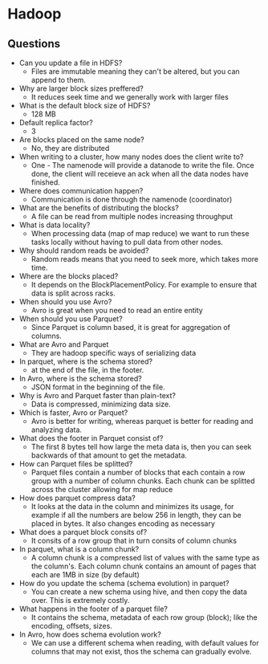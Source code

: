# Hadoop


## Questions
- Can you update a file in HDFS?
  - Files are immutable meaning they can't be altered, but you can append to them.
- Why are larger block sizes preffered?
    - It reduces seek time and we generally work with larger files
- What is the default block size of HDFS?
  - 128 MB
- Default replica factor?
  - 3
- Are blocks placed on the same node?
  - No, they are distributed
- When writing to a cluster, how many nodes does the client write to?
  - One - The namenode will provide a datanode to write the file. Once done, the client will receieve an ack when all the data nodes have finished.
- Where does communication happen?
  - Communication is done through the namenode (coordinator)
- What are the benefits of distributing the blocks?
  - A file can be read from multiple nodes increasing throughput
- What is data locality?
  - When processing data (map of map reduce) we want to run these tasks locally without having to pull data from other nodes. 
- Why should random reads be avoided?
  - Random reads means that you need to seek more, which takes more time.
- Where are the blocks placed?
  - It depends on the BlockPlacementPolicy. For example to ensure that data is split across racks. 
- When should you use Avro?
  - Avro is great when you need to read an entire entity
- When should you use Parquet?
  - Since Parquet is column based, it is great for aggregation of columns.
- What are Avro and Parquet
  - They are hadoop specific ways of serializing data
- In parquet, where is the schema stored?
  - at the end of the file, in the footer.
- In Avro, where is the schema stored?
  - JSON format in the beginning of the file. 
- Why is Avro and Parquet faster than plain-text?
  - Data is compressed, minimizing data size.
- Which is faster, Avro or Parquet?
  - Avro is better for writing, whereas parquet is better for reading and analyzing data.
- What does the footer in Parquet consist of?
  - The first 8 bytes tell how large the meta data is, then you can seek backwards of that amount to get the metadata.
- How can Parquet files be splitted?
  - Parquet files contain a number of blocks that each contain a row group with a number of column chunks. Each chunk can be splitted across the cluster allowing for map reduce
- How does parquet compress data?
  - It looks at the data in the column and minimizes its usage, for example if all the numbers are below 256 in length, they can be placed in bytes. It also changes encoding as necessary
- What does a parquet block consits of?
  - It consits of a row group that in turn consits of column chunks
- In parquet, what is a column chunk?
  - A column chunk is a compressed list of values with the same type as the column's. Each column chunk contains an amount of pages that each are 1MB in size (by default)
- How do you update the schema (schema evolution) in parquet?
  - You can create a new schema using hive, and then copy the data over. This is extremely costly.
- What happens in the footer of a parquet file?
  - It contains the schema, metadata of each row group (block); like the encoding, offsets, sizes.
- In Avro, how does schema evolution work?
  - We can use a different schema when reading, with default values for columns that may not exist, thos the schema can gradually evolve. 